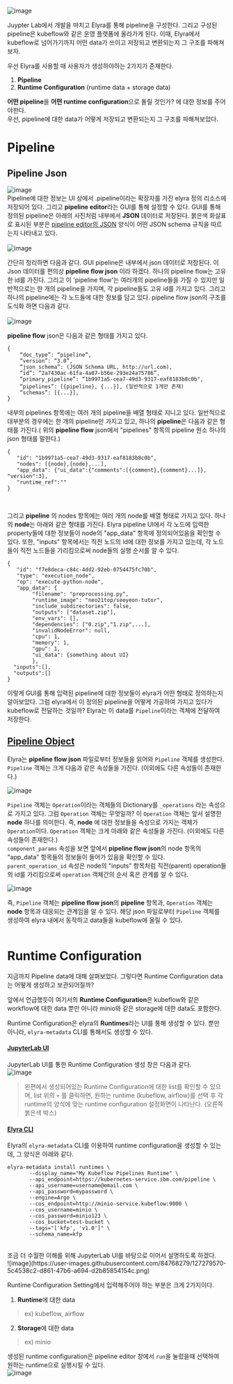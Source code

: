 ![image](https://user-images.githubusercontent.com/71695489/127601236-2049639f-e979-4565-8715-9687939fbc66.png)

Juypter Lab에서 개발을 마치고 Elyra를 통해 pipeline을 구성한다. 그리고 구성된 pipeline은 kubeflow와 같은 운영 플랫폼에 올라가게 된다. 이때, Elyra에서 kubeflow로 넘어가기까지 어떤 data가 쓰이고 저장되고 변환되는지 그 구조를 파해쳐보자. 

우선 Elyra를 사용할 때 사용자가 생성하야하는 2가지가 존재한다. 
1. **Pipeline**
2. **Runtime Configuration** (runtime data + storage data)

**어떤 pipeline**을 **어떤 runtime configuration**으로 돌릴 것인가? 에 대한 정보를 주어야한다. 
<br/>
우선, pipeline에 대한 data가 어떻게 저장되고 변환되는지 그 구조를 파해쳐보았다.

# Pipeline
## Pipeline Json 
![image](https://user-images.githubusercontent.com/84768279/127248252-b02a32a4-ec1c-4b74-8fb6-9cd661544dd5.png) <br/>
Pipeline에 대한 정보는 UI 상에서 .pipeline이라는 확장자를 가진 elyra 정의 리소스에 저장되어 있다. 그리고 **pipeline editor**라는 GUI를 통해 설정할 수 있다. GUI를 통해 정의된 pipeline은 아래의 사진처럼 내부에서 **JSON** 데이터로 저장된다. 붉은색 화살표로 표시된 부분은 [pipeline editor의 JSON](https://github.com/elyra-ai/pipeline-schemas/blob/master/common-pipeline/pipeline-flow/pipeline-flow-v3-schema.json) 양식이 어떤 JSON schema 규칙을 따르는지 나타내고 있다. <br/><br/>
![image](https://user-images.githubusercontent.com/84768279/127248226-b42cc251-9ad4-45b6-97d7-f8cc8abebfc9.png) <br/>

간단히 정리하면 다음과 같다. GUI pipeline은 내부에서 json 데이터로 저장된다. 이 Json 데이터를 편의상 **pipeline flow json** 이라 하겠다. 하나의 pipeline flow는 고유한 id를 가진다. 그리고 이 'pipeline flow'는 여러개의 pipeline들을 가질 수 있지만 일반적으로는 한 개의 pipeline을 가지며, 각 pipeline들도 고유 id를 가지고 있다. 그리고 하나의 pipeline에는 각 노드들에 대한 정보를 담고 있다. pipeline flow json의 구조를 도식화 하면 다음과 같다. <br/>
<br/>
![image](https://user-images.githubusercontent.com/84768279/127253943-4832c272-0e08-4f2f-969e-c111a6d05480.png)

**pipeline flow** json은 다음과 같은 형태를 가지고 있다. <br/>

```text
{
    “doc_type”: “pipeline”,
    “version”: “3.0”,
    “json_schema”: (JSON Schema URL, http://url.com),
    “id”: “2a7430ac-61fa-4a07-b56e-293e24a75786”,
    “primary_pipeline”: “1b9971a5-cea7-49d3-9317-eaf8183b8c0b",
    “pipelines”: [{pipeline}, {...}], (일반적으로 1개만 존재)
    “schemas”: [{...}],
}
```

내부의 pipelines 항목에는 여러 개의 pipeline을 배열 형태로 지니고 있다. 일반적으로 대부분의 경우에는 한 개의 pipeline만 가지고 있고, 하나의 **pipeline**은 다음과 같은 형태를 가진다.( 위의 **pipeline flow** json에서 "pipelines" 항목의 pipeline 원소 하나의 json 형태를 말한다.) <br/>

```text
{
   "id": "1b9971a5-cea7-49d3-9317-eaf8183b8c0b",
   "nodes": [{node},{node},...],
   "app_data": {"ui_data":{"comments":[{comment},{comment}...]}, "version":3},
   "runtime_ref":""
}
```
<br/>

그리고 **pipeline** 의 nodes 항목에는 여러 개의 node를 배열 형태로 가지고 있다. 하나의 **node**는 아래와 같은 형태를 가진다. Elyra pipeline UI에서 각 노드에 입력한 property들에 대한 정보들이 node의 "app_data" 항목에 정의되어있음을 확인할 수 있다. 또한, "inputs" 항목에서는 직전 노드의 id에 대한 정보를 가지고 있는데, 각 노드들이 직전 노드들을 가리킴으로써 node들의 실행 순서를 알 수 있다. <br/>

```text
{
   "id": "f7e8deca-c84c-4dd2-92eb-0754475fc70b",
   "type": "execution_node",
   "op": "execute-python-node",
   "app_data": {
        "filename": "preprocessing.py",
        "runtime_image": "neo21top/seeyeon-tutor",
        "include_subdirectories": false,
        "outputs": ["dataset.zip"],
        "env_vars": [],
        "dependencies": ["0.zip","1.zip",...],
        "invalidNodeError": null,
        "cpu": 1,
        "memory": 1,
        "gpu": 1,
        "ui_data": {something about UI}
        },
  "inputs":[],
  "outputs":[]
}
```

이렇게 GUI를 통해 입력된 pipeline에 대한 정보들이 elyra가 어떤 형태로 정의하는지 알아보았다. 그럼 elyra에서 이 정의된 pipeline을 어떻게 가공하여 가지고 있다가 kubeflow로 전달하는 것일까? Elyra는 이 data를 `Pipeline`이라는 객체에 전달하여 저장한다.

## [Pipeline Object](https://github.com/elyra-ai/elyra/blob/3ac7544c95eaf172a8c86f87e3234acf8253070b/elyra/pipeline/pipeline.py)
Elyra는 **pipeline flow json** 파일로부터 정보들을 읽어와 `Pipeline` 객체를 생성한다. `Pipeline` 객체는 크게 다음과 같은 속성들을 가진다. (이외에도 다른 속성들이 존재한다.) <br/>

![image](https://user-images.githubusercontent.com/84768279/127265431-b876a5bd-efb8-454b-860d-d3e032916ad8.png)

`Pipeline` 객체는 `Operation`이라는 객체들의 Dictionary를 `_operations` 라는 속성으로 가지고 있다. 그럼 `Operation` 객체는 무엇일까? 이 `Operation` 객체는 앞서 설명한 **node** 하나를 의미한다. 즉, **node** 에 대한 정보들을 속성으로 가지는 객체가 `Operation`이다. `Operation` 객체는 크게 아래와 같은 속성들을 가진다. (이외에도 다른 속성들이 존재한다.)<br/>
`component_params` 속성을 보면 앞에서 **pipeline flow json**의 node 항목의 "app_data" 항목들의 정보들이 들어가 있음을 확인할 수 있다.<br/>
`parent_operation_id` 속성은 node의 "inputs" 항목처럼 직전(parent) operation들의 id를 가리킴으로써 `operation` 객체간의 순서 혹은 관계를 알 수 있다. <br/>

![image](https://user-images.githubusercontent.com/84768279/127268304-65714eb2-f0d9-455a-85d5-085ac9f8a4fe.png)

즉, `Pipeline` 객체는 **pipeline flow json**의 **pipeline** 항목과, `Operation` 객체는 **node** 항목과 대응되는 관계임을 알 수 있다. 해당 json 파일로부터 `Pipeline` 객체를 생성하여 elyra 내에서 동작하고 data들을 kubeflow에 올릴 수 있다.
<br/><br/>
# Runtime Configuration
지금까지 Pipeline data에 대해 살펴보았다. 그렇다면 Runtime Configuration data는 어떻게 생성하고 보관되어질까? 

앞에서 언급했듯이 여기서의 **Runtime Configuration**은 kubeflow와 같은 workflow에 대한 data 뿐만 아니라 minio와 같은 storage에 대한 data도 포함한다.

Runtime Configuration은 elyra의 **Runtimes**라는 UI를 통해 생성할 수 있다. 뿐만 아니라, `elyra-metadata` CLI를 통해서도 생성할 수 있다. 

#### [JupyterLab UI](https://elyra.readthedocs.io/en/latest/user_guide/runtime-conf.html?#managing-runtime-configurations-using-the-jupyterlab-ui)
JupyterLab UI를 통한 Runtime Configuration 생성 창은 다음과 같다. <br/>
![image](https://user-images.githubusercontent.com/84768279/127275748-e89775ba-39b8-4c9b-a4ca-e15cd8f33c95.png)<br/>
> 왼편에서 생성되어있는 Runtime Configuration에 대한 list를 확인할 수 있으며, list 위의 `+` 를 클릭하면, 원하는 runtime (kubeflow, airflow)를 선택 후 각 runtime의 양식에 맞는 runtime configuration 설정화면이 나타난다. (오른쪽 붉은색 박스) 

#### [Elyra CLI](https://elyra.readthedocs.io/en/latest/user_guide/runtime-conf.html?#managing-runtime-configurations-using-the-elyra-cli) <br/>
Elyra의 `elyra-metadata` CLI를 이용하여 runtime configuration을 생성할 수 있는데, 그 양식은 아래와 같다. 

```text
elyra-metadata install runtimes \
       --display_name="My Kubeflow Pipelines Runtime" \
       --api_endpoint=https://kubernetes-service.ibm.com/pipeline \
       --api_username=username@email.com \
       --api_password=mypassword \
       --engine=Argo \
       --cos_endpoint=http://minio-service.kubeflow:9000 \
       --cos_username=minio \
       --cos_password=minio123 \
       --cos_bucket=test-bucket \
       --tags="['kfp', 'v1.0']" \
       --schema_name=kfp
```
<br/>
조금 더 수월한 이해를 위해 JupyterLab UI를 바탕으로 이어서 설명하도록 하겠다. <br/>
![image](https://user-images.githubusercontent.com/84768279/127279570-5c4538c2-d861-47b6-a694-d2b85854154c.png)

Runtime Configuration Setting에서 입력해주어야 하는 부분은 크게 2가지이다.
1. **Runtime**에 대한 data
> ex) kubeflow, airflow
2. **Storage**에 대한 data
> ex) minio

생성된 runtime configuration은 pipeline editor 창에서 `run`을 눌렀을때 선택하여 원하는 runtime으로 실행시킬 수 있다. <br/>
![image](https://user-images.githubusercontent.com/84768279/127281565-06b41a8e-684c-45ab-b271-7faef5f41ea1.png)


